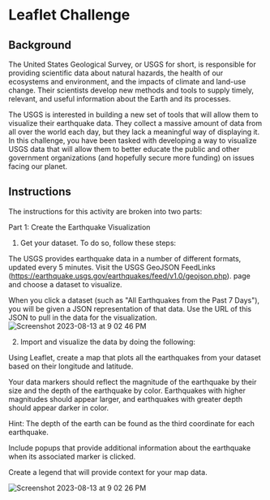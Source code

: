 # Leaflet Challenge

## Background
The United States Geological Survey, or USGS for short, is responsible for providing scientific data about natural hazards, the health of our ecosystems and environment, and the impacts of climate and land-use change. Their scientists develop new methods and tools to supply timely, relevant, and useful information about the Earth and its processes.

The USGS is interested in building a new set of tools that will allow them to visualize their earthquake data. They collect a massive amount of data from all over the world each day, but they lack a meaningful way of displaying it. In this challenge, you have been tasked with developing a way to visualize USGS data that will allow them to better educate the public and other government organizations (and hopefully secure more funding) on issues facing our planet.

## Instructions
The instructions for this activity are broken into two parts:

Part 1: Create the Earthquake Visualization

  1. Get your dataset. To do so, follow these steps:

The USGS provides earthquake data in a number of different formats, updated every 5 minutes. Visit the USGS GeoJSON FeedLinks (https://earthquake.usgs.gov/earthquakes/feed/v1.0/geojson.php). page and choose a dataset to visualize. 

When you click a dataset (such as "All Earthquakes from the Past 7 Days"), you will be given a JSON representation of that data. Use the URL of this JSON to pull in the data for the visualization.
![Screenshot 2023-08-13 at 9 02 46 PM](https://github.com/javsgon/leaflet-challenge/assets/125521896/d561bc2b-545a-4f86-b218-3a43a40d1e5e)

  2. Import and visualize the data by doing the following:

Using Leaflet, create a map that plots all the earthquakes from your dataset based on their longitude and latitude.

Your data markers should reflect the magnitude of the earthquake by their size and the depth of the earthquake by color. Earthquakes with higher magnitudes should appear larger, and earthquakes with greater depth should appear darker in color.

Hint: The depth of the earth can be found as the third coordinate for each earthquake.

Include popups that provide additional information about the earthquake when its associated marker is clicked.

Create a legend that will provide context for your map data.

![Screenshot 2023-08-13 at 9 02 26 PM](https://github.com/javsgon/leaflet-challenge/assets/125521896/25e43856-abfb-4260-9043-37cd13bbbc96)
